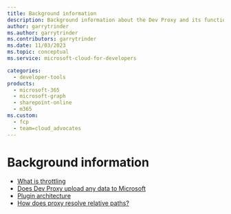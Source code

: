 ```yaml
---
title: Background information
description: Background information about the Dev Proxy and its functionality
author: garrytrinder
ms.author: garrytrinder
ms.contributors: garrytrinder
ms.date: 11/03/2023
ms.topic: conceptual
ms.service: microsoft-cloud-for-developers

categories:
  - developer-tools
products:
  - microsoft-365
  - microsoft-graph
  - sharepoint-online
  - m365
ms.custom:
  - fcp
  - team=cloud_advocates
---
```


# Background information

- [What is throttling](./what-is-throttling.md)
- [Does Dev Proxy upload any data to Microsoft](./does-dev-proxy-upload-any-data-to-microsoft.md)
- [Plugin architecture](./plugin-architecture.md)
- [How does proxy resolve relative paths?](./resolve-relative-paths.md)
